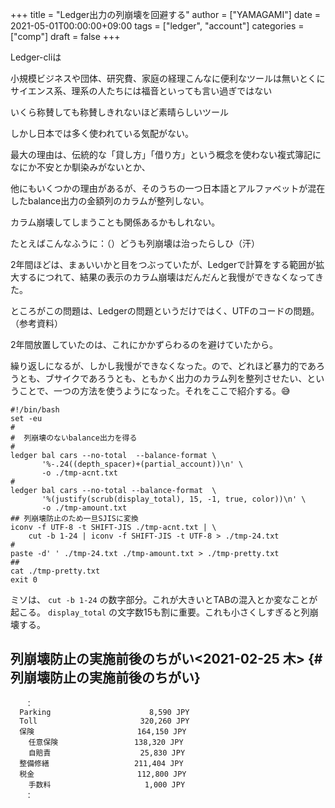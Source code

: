+++
title = "Ledger出力の列崩壊を回避する"
author = ["YAMAGAMI"]
date = 2021-05-01T00:00:00+09:00
tags = ["ledger", "account"]
categories = ["comp"]
draft = false
+++

Ledger-cliは

小規模ビジネスや団体、研究費、家庭の経理こんなに便利なツールは無いとくにサイエンス系、理系の人たちには福音といっても言い過ぎではない

いくら称賛しても称賛しきれないほど素晴らしいツール

しかし日本では多く使われている気配がない。

最大の理由は、伝統的な「貸し方」「借り方」という概念を使わない複式簿記になにか不安とか馴染みがないとか、

他にもいくつかの理由があるが、そのうちの一つ日本語とアルファベットが混在したbalance出力の金額列のカラムが整列しない。

カラム崩壊してしまうことも関係あるかもしれない。

たとえばこんなふうに：（）どうも列崩壊は治ったらしひ（汗）

2年間ほどは、まぁいいかと目をつぶっていたが、Ledgerで計算をする範囲が拡大するにつれて、結果の表示のカラム崩壊はだんだんと我慢ができなくなってきた。

ところがこの問題は、Ledgerの問題というだけではく、UTFのコードの問題。（参考資料）

2年間放置していたのは、これにかかずらわるのを避けていたから。

繰り返しになるが、しかし我慢ができなくなった。ので、どれほど暴力的であろうとも、ブサイクであろうとも、ともかく出力のカラム列を整列させたい、ということで、一つの方法を使うようになった。それをここで紹介する。:sweat_smile:

```nil
#!/bin/bash
set -eu
#
#  列崩壊のないbalance出力を得る
#
ledger bal cars --no-total  --balance-format \
       '%-.24((depth_spacer)+(partial_account))\n' \
       -o ./tmp-acnt.txt
#
ledger bal cars --no-total --balance-format  \
       '%(justify(scrub(display_total), 15, -1, true, color))\n' \
       -o ./tmp-amount.txt
## 列崩壊防止のため一旦SJISに変換
iconv -f UTF-8 -t SHIFT-JIS ./tmp-acnt.txt | \
    cut -b 1-24 | iconv -f SHIFT-JIS -t UTF-8 > ./tmp-24.txt
#
paste -d' ' ./tmp-24.txt ./tmp-amount.txt > ./tmp-pretty.txt
##
cat ./tmp-pretty.txt
exit 0
```

ミソは、 `cut -b 1-24` の数字部分。これが大きいとTABの混入とか変なことが起こる。
 `display_total` の文字数15も割に重要。これも小さくしすぎると列崩壊する。


## 列崩壊防止の実施前後のちがい<span class="timestamp-wrapper"><span class="timestamp">&lt;2021-02-25 木&gt;</span></span> {#列崩壊防止の実施前後のちがい}

```nil
　　：
  Parking                      8,590 JPY
  Toll                       320,260 JPY
  保険                       164,150 JPY
    任意保険                 138,320 JPY
    自賠責                    25,830 JPY
  整備修繕                   211,404 JPY
  税金                       112,800 JPY
    手数料                     1,000 JPY
　　：
```